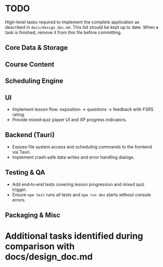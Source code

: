 # TODO

High-level tasks required to implement the complete application as described in `docs/design_doc.md`.
This list should be kept up to date.  When a task is finished, remove it from this
file before committing.

## Core Data & Storage


## Course Content

## Scheduling Engine


## UI
- Implement lesson flow: exposition → questions → feedback with FSRS rating.
- Provide mixed‑quiz player UI and XP progress indicators.

## Backend (Tauri)
- Expose file system access and scheduling commands to the frontend via Tauri.
- Implement crash‑safe data writes and error handling dialogs.

## Testing & QA
- Add end‑to‑end tests covering lesson progression and mixed quiz trigger.
- Ensure `npm test` runs all tests and `npm run dev` starts without console errors.

## Packaging & Misc

# Additional tasks identified during comparison with docs/design_doc.md
